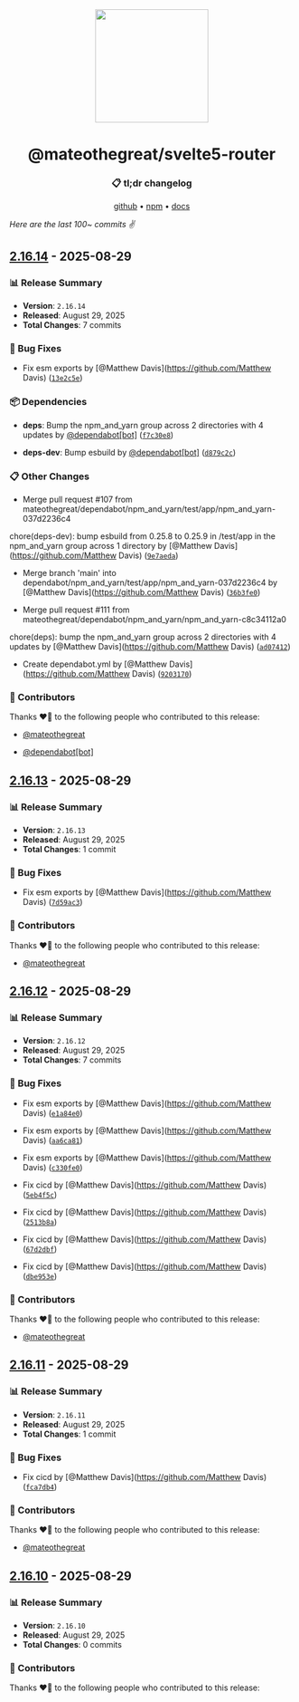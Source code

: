 <div align="center">
<img src="tag.png" width="200" />
<h1><strong>@mateothegreat/svelte5-router</strong></h1>
<h3>📋 tl;dr changelog</h3>
<p>
<a href="https://github.com/mateothegreat/svelte5-router">github</a> •
<a href="https://www.npmjs.com/package/mateothegreat/svelte5-router">npm</a> •
<a href="https://svelte5-router.docs.matthewdavis.io">docs</a>
</p>
</div>

<div><em>Here are the last 100~ commits ✌️</em></div>

## [2.16.14](https://github.com/mateothegreat/svelte5-router/releases/tag/2.16.14) - 2025-08-29

### 📊 Release Summary
- **Version**: `2.16.14`
- **Released**: August 29, 2025
- **Total Changes**: 7 commits

### 🐛 Bug Fixes

-   Fix esm exports  by [@Matthew Davis](https://github.com/Matthew Davis)  ([`13e2c5e`](https://github.com/mateothegreat/svelte5-router/commit/13e2c5ebb862d6e7a0b93ff4b3ba40211209b810))

### 📦 Dependencies

- **deps**:   Bump the npm_and_yarn group across 2 directories with 4 updates  by [@dependabot[bot]](https://github.com/dependabot[bot])  ([`f7c30e8`](https://github.com/mateothegreat/svelte5-router/commit/f7c30e89b0c38f7e20b767042eace272a94eb637))

- **deps-dev**:   Bump esbuild  by [@dependabot[bot]](https://github.com/dependabot[bot])  ([`d879c2c`](https://github.com/mateothegreat/svelte5-router/commit/d879c2c4a8f4cf96ce64bccc5924f7c62a4ca254))

### 📋 Other Changes

-   Merge pull request #107 from mateothegreat/dependabot/npm_and_yarn/test/app/npm_and_yarn-037d2236c4

chore(deps-dev): bump esbuild from 0.25.8 to 0.25.9 in /test/app in the npm_and_yarn group across 1 directory  by [@Matthew Davis](https://github.com/Matthew Davis)  ([`9e7aeda`](https://github.com/mateothegreat/svelte5-router/commit/9e7aeda5059d707eaf62febd9c3fdcb459dc0d2c))

-   Merge branch 'main' into dependabot/npm_and_yarn/test/app/npm_and_yarn-037d2236c4  by [@Matthew Davis](https://github.com/Matthew Davis)  ([`36b3fe0`](https://github.com/mateothegreat/svelte5-router/commit/36b3fe0901807f95da063327dd4b811ec0e9bee1))

-   Merge pull request #111 from mateothegreat/dependabot/npm_and_yarn/npm_and_yarn-c8c34112a0

chore(deps): bump the npm_and_yarn group across 2 directories with 4 updates  by [@Matthew Davis](https://github.com/Matthew Davis)  ([`ad07412`](https://github.com/mateothegreat/svelte5-router/commit/ad07412c37173ccff7fba939ec556a93f9f5697d))

-   Create dependabot.yml  by [@Matthew Davis](https://github.com/Matthew Davis)  ([`9203170`](https://github.com/mateothegreat/svelte5-router/commit/92031701dc52f71ecae7e987662a67c20909f7f0))

### 👥 Contributors

Thanks ❤️‍🔥 to the following people who contributed to this release:

- [@mateothegreat](https://github.com/mateothegreat)

- [@dependabot[bot]](https://github.com/dependabot[bot])
## [2.16.13](https://github.com/mateothegreat/svelte5-router/releases/tag/2.16.13) - 2025-08-29

### 📊 Release Summary
- **Version**: `2.16.13`
- **Released**: August 29, 2025
- **Total Changes**: 1 commit

### 🐛 Bug Fixes

-   Fix esm exports  by [@Matthew Davis](https://github.com/Matthew Davis)  ([`7d59ac3`](https://github.com/mateothegreat/svelte5-router/commit/7d59ac34bba8991791f0f997bd2e29db0ae54704))

### 👥 Contributors

Thanks ❤️‍🔥 to the following people who contributed to this release:

- [@mateothegreat](https://github.com/mateothegreat)
## [2.16.12](https://github.com/mateothegreat/svelte5-router/releases/tag/2.16.12) - 2025-08-29

### 📊 Release Summary
- **Version**: `2.16.12`
- **Released**: August 29, 2025
- **Total Changes**: 7 commits

### 🐛 Bug Fixes

-   Fix esm exports  by [@Matthew Davis](https://github.com/Matthew Davis)  ([`e1a84e0`](https://github.com/mateothegreat/svelte5-router/commit/e1a84e009ba3dadbba9a73385a66c7dce617e633))

-   Fix esm exports  by [@Matthew Davis](https://github.com/Matthew Davis)  ([`aa6ca81`](https://github.com/mateothegreat/svelte5-router/commit/aa6ca81ad4f9cdf533fd27a3839f9e369e5f7b54))

-   Fix esm exports  by [@Matthew Davis](https://github.com/Matthew Davis)  ([`c330fe0`](https://github.com/mateothegreat/svelte5-router/commit/c330fe052e94925328030f63dab6e43b6ff7975a))

-   Fix cicd  by [@Matthew Davis](https://github.com/Matthew Davis)  ([`5eb4f5c`](https://github.com/mateothegreat/svelte5-router/commit/5eb4f5c4f167480d5b3d4601b6cd99bbdd05f54e))

-   Fix cicd  by [@Matthew Davis](https://github.com/Matthew Davis)  ([`2513b8a`](https://github.com/mateothegreat/svelte5-router/commit/2513b8a67f7eeaa2002adcf5605240b7678fcd25))

-   Fix cicd  by [@Matthew Davis](https://github.com/Matthew Davis)  ([`67d2dbf`](https://github.com/mateothegreat/svelte5-router/commit/67d2dbfefb8d67d7946818aaf3179d997afa1092))

-   Fix cicd  by [@Matthew Davis](https://github.com/Matthew Davis)  ([`dbe953e`](https://github.com/mateothegreat/svelte5-router/commit/dbe953e39fed287325b536918da990cfefe58dc2))

### 👥 Contributors

Thanks ❤️‍🔥 to the following people who contributed to this release:

- [@mateothegreat](https://github.com/mateothegreat)
## [2.16.11](https://github.com/mateothegreat/svelte5-router/releases/tag/2.16.11) - 2025-08-29

### 📊 Release Summary
- **Version**: `2.16.11`
- **Released**: August 29, 2025
- **Total Changes**: 1 commit

### 🐛 Bug Fixes

-   Fix cicd  by [@Matthew Davis](https://github.com/Matthew Davis)  ([`fca7db4`](https://github.com/mateothegreat/svelte5-router/commit/fca7db456a2be3cf70cb7bac9c6c271a55a57e62))

### 👥 Contributors

Thanks ❤️‍🔥 to the following people who contributed to this release:

- [@mateothegreat](https://github.com/mateothegreat)
## [2.16.10](https://github.com/mateothegreat/svelte5-router/releases/tag/2.16.10) - 2025-08-29

### 📊 Release Summary
- **Version**: `2.16.10`
- **Released**: August 29, 2025
- **Total Changes**: 0 commits

### 👥 Contributors

Thanks ❤️‍🔥 to the following people who contributed to this release:

